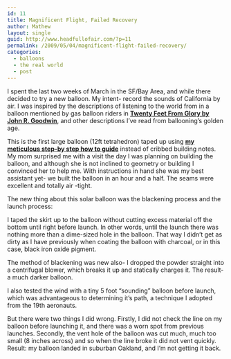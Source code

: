 ```yaml
---
id: 11
title: Magnificent Flight, Failed Recovery
author: Mathew
layout: single
guid: http://www.headfullofair.com/?p=11
permalink: /2009/05/04/magnificent-flight-failed-recovery/
categories:
  - balloons
  - the real world
  - post
---
```

<p style="text-align: left;">
  I spent the last two weeks of March in the SF/Bay Area, and while there decided to try a new balloon. My intent- record the sounds of California by air. I was inspired by the descriptions of listening to the world from in a balloon mentioned by gas balloon riders in <strong><a href="http://openlibrary.org/b/OL4767053M/Twenty-feet-from-glory">Twenty Feet From Glory by John R. Goodwin</a></strong>, and other descriptions I&#8217;ve read from ballooning&#8217;s golden age.
</p>

<p style="text-align: left;">
  <p style="text-align: left;">
    This is the first large balloon (12ft tetrahedron) taped up using <strong><a href="http://www.headfullofair.com/wp-content/uploads/2009/05/thekissballoon2.pdf">my meticulous step-by step how to guide</a></strong> instead of cribbed building notes. My mom surprised me with a visit the day I was planning on building the balloon, and although she is not inclined to geometry or building I convinced her to help me. With instructions in hand she was my best assistant yet- we built the balloon in an hour and a half. The seams were excellent and totally air -tight.
  </p>
  
  <p style="text-align: left;">
    The new thing about this solar balloon was the blackening process and the launch process:
  </p>
  
  <p style="text-align: left;">
    I taped the skirt up to the balloon without cutting excess material off the bottom until right before launch. In other words, until the launch there was nothing more than a dime-sized hole in the balloon. That way I didn&#8217;t get as dirty as I have previously when coating the balloon with charcoal, or in this case, black iron oxide pigment.
  </p>
  
  <p style="text-align: left;">
    The method of blackening was new also- I dropped the powder straight into a centrifugal blower, which breaks it up and statically charges it. The result- a much darker balloon.
  </p>
  
  <p style="text-align: left;">
    I also tested the wind with a tiny 5 foot &#8220;sounding&#8221; balloon before launch, which was advantageous to determining it&#8217;s path, a technique I adopted from the 19th aeronauts.
  </p>
  
  <p style="text-align: left;">
    But there were two things I did wrong. Firstly, I did not check the line on my balloon before launching it, and there was a worn spot from previous launches. Secondly, the vent hole of the balloon was cut much, much too small (8 inches across) and so when the line broke it did not vent quickly. Result: my balloon landed in suburban Oakland, and I&#8217;m not getting it back.
  </p>